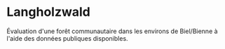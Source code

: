 # Langholzwald
Évaluation d'une forêt communautaire dans les environs de Biel/Bienne à l'aide des données publiques disponibles.
